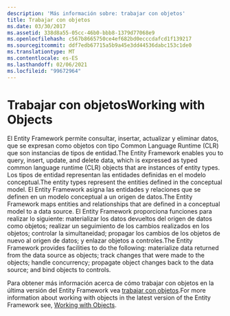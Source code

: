 ```yaml
---
description: 'Más información sobre: trabajar con objetos'
title: Trabajar con objetos
ms.date: 03/30/2017
ms.assetid: 338d8a55-05cc-46b0-bbb8-1379d77068e9
ms.openlocfilehash: c567b8665750ce4ef682bd0ecccdafcd1f139217
ms.sourcegitcommit: ddf7edb67715a5b9a45e3dd44536dabc153c1de0
ms.translationtype: MT
ms.contentlocale: es-ES
ms.lasthandoff: 02/06/2021
ms.locfileid: "99672964"
---
```

# <a name="working-with-objects"></a><span data-ttu-id="4b478-103">Trabajar con objetos</span><span class="sxs-lookup"><span data-stu-id="4b478-103">Working with Objects</span></span>

<span data-ttu-id="4b478-104">El Entity Framework permite consultar, insertar, actualizar y eliminar datos, que se expresan como objetos con tipo Common Language Runtime (CLR) que son instancias de tipos de entidad.</span><span class="sxs-lookup"><span data-stu-id="4b478-104">The Entity Framework enables you to query, insert, update, and delete data, which is expressed as typed common language runtime (CLR) objects that are instances of entity types.</span></span> <span data-ttu-id="4b478-105">Los tipos de entidad representan las entidades definidas en el modelo conceptual.</span><span class="sxs-lookup"><span data-stu-id="4b478-105">The entity types represent the entities defined in the conceptual model.</span></span> <span data-ttu-id="4b478-106">El Entity Framework asigna las entidades y relaciones que se definen en un modelo conceptual a un origen de datos.</span><span class="sxs-lookup"><span data-stu-id="4b478-106">The Entity Framework maps entities and relationships that are defined in a conceptual model to a data source.</span></span> <span data-ttu-id="4b478-107">El Entity Framework proporciona funciones para realizar lo siguiente: materializar los datos devueltos del origen de datos como objetos; realizar un seguimiento de los cambios realizados en los objetos; controlar la simultaneidad; propagar los cambios de los objetos de nuevo al origen de datos; y enlazar objetos a controles.</span><span class="sxs-lookup"><span data-stu-id="4b478-107">The Entity Framework provides facilities to do the following: materialize data returned from the data source as objects; track changes that were made to the objects; handle concurrency; propagate object changes back to the data source; and bind objects to controls.</span></span>  
  
 <span data-ttu-id="4b478-108">Para obtener más información acerca de cómo trabajar con objetos en la última versión del Entity Framework vea [trabajar con objetos](/previous-versions/gg696163(v=vs.103)).</span><span class="sxs-lookup"><span data-stu-id="4b478-108">For more information about working with objects in the latest version of the Entity Framework see, [Working with Objects](/previous-versions/gg696163(v=vs.103)).</span></span>
